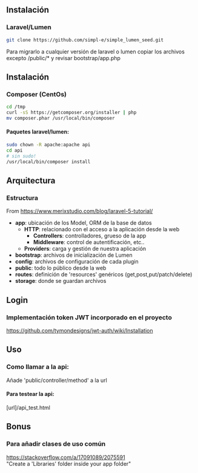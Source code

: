 ## Instalación
### Laravel/Lumen

```sh
git clone https://github.com/simpl-e/simple_lumen_seed.git
```

Para migrarlo a cualquier versión de laravel o lumen copiar los archivos excepto /public/* y revisar bootstrap/app.php

## Instalación
### Composer (CentOs)

```sh
cd /tmp
curl -sS https://getcomposer.org/installer | php
mv composer.phar /usr/local/bin/composer
```

#### Paquetes laravel/lumen:

```sh
sudo chown -R apache:apache api
cd api
# sin sudo!
/usr/local/bin/composer install
```

## Arquitectura
### Estructura

From https://www.merixstudio.com/blog/laravel-5-tutorial/

- **app**: ubicación de los Model, ORM de la base de datos
    - **HTTP**: relacionado con el acceso a la aplicación desde la web
        - **Controllers**: controlladores, grueso de la app
        - **Middleware**: control de autentificación, etc..
    - **Providers**: carga y gestión de nuestra aplicación
- **bootstrap**: archivos de inicialización de Lumen
- **config**: archivos de configuración de cada plugin
- **public**: todo lo público desde la web
- **routes**: definición de 'resources' genéricos (get,post,put/patch/delete)
- **storage**: donde se guardan archivos 

## Login
### Implementación token JWT incorporado en el proyecto

https://github.com/tymondesigns/jwt-auth/wiki/Installation

## Uso
### Como llamar a la api:

Añade 'public/controller/method' a la url

#### Para testear la api:

[url]/api_test.html

## Bonus
### Para añadir clases de uso común

https://stackoverflow.com/a/17091089/2075591  
"Create a 'Libraries' folder inside your app folder"
